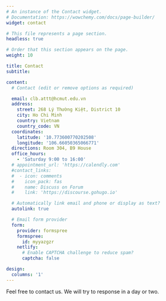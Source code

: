 ```yaml
---
# An instance of the Contact widget.
# Documentation: https://wowchemy.com/docs/page-builder/
widget: contact

# This file represents a page section.
headless: true

# Order that this section appears on the page.
weight: 10

title: Contact
subtitle:

content:
  # Contact (edit or remove options as required)

  email: clb.attt@hcmut.edu.vn
  address:
    street: 268 Lý Thường Kiệt, District 10
    city: Ho Chi Minh
    country: Vietnam
    country_code: VN
  coordinates:
    latitude: '10.773600770202508'
    longitude: '106.66050365066771'
  directions: Room 304, B9 House
  office_hours:
    - 'Saturday 9:00 to 16:00'
  # appointment_url: 'https://calendly.com'
  #contact_links:
  #  - icon: comments
  #    icon_pack: fas
  #    name: Discuss on Forum
  #    link: 'https://discourse.gohugo.io'

  # Automatically link email and phone or display as text?
  autolink: true

  # Email form provider
  form:
    provider: formspree
    formspree:
      id: myyazgzr
    netlify:
      # Enable CAPTCHA challenge to reduce spam?
      captcha: false

design:
  columns: '1'
---
```


Feel free to contact us. We will try to response in a day or two.

